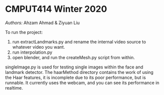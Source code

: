 # CMPUT414 Winter 2020

_Authors:_ Ahzam Ahmad & Ziyuan Liu


To run the project:

1) run extractLandmarks.py and rename the internal video source to whatever video you want.
2) run interpolation.py
3) open blender, and run the createMesh.py script from within.

singleImage.py is used for testing single images within the face and landmark detector.
The haarMethod directory contains the work of using the Haar features, it is incomplete due to its poor performance, but is runnable.
It currently uses the webcam, and you can see its performance in realtime.